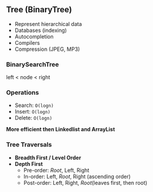 ## Tree (BinaryTree)
- Represent hierarchical data
- Databases (indexing)
- Autocompletion
- Compilers
- Compression (JPEG, MP3)

### BinarySearchTree

left < node < right

### Operations

- Search: `O(logn)`
- Insert: `O(logn)`
- Delete: `O(logn)`

**More efficient then Linkedlist and ArrayList**

### Tree Traversals

- **Breadth First / Level Order**
- **Depth First**
  - Pre-order: _Root_, Left, Right
  - In-order: Left, _Root_, Right (ascending order)
  - Post-order: Left, Right, _Root_(leaves first, then root)